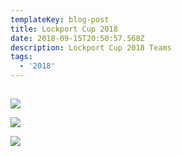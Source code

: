 ```yaml
---
templateKey: blog-post
title: Lockport Cup 2018
date: 2018-09-15T20:50:57.568Z
description: Lockport Cup 2018 Teams
tags:
  - '2018'
---
```

## 

![](/img/img_0650.jpg)

![](/img/img_0653.jpg)

![](/img/img_0659.jpg)
